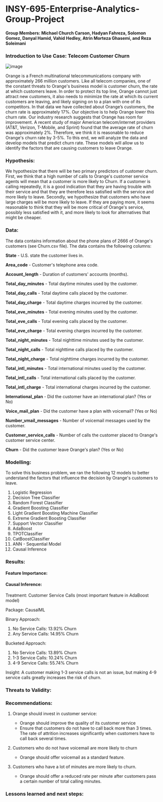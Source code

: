 # INSY-695-Enterprise-Analytics-Group-Project

#### Group Members: Michael Church Carson, Hadyan Fahreza, Solomon Gomez, Danyal Hamid, Vahid Hedley, Atrin Morteza Ghasemi, and Reza Soleimani


### Introduction to Use Case: Telecom Customer Churn

![image](https://user-images.githubusercontent.com/93062815/153732516-0a59eab8-3143-46bc-abad-7403ddb0505e.png)

Orange is a French multinational telecommunications company with approximately 266 million customers. Like all telecom companies, one of the constant threats to Orange's business model is customer churn, the rate at which customers leave. In order to protect its top line, Orange cannot just attract new customers, it also needs to minimize the rate at which its current customers are leaving, and likely signing on to a plan with one of its competitors. In that data we have collected about Orange’s customers, the churn rate is approximately 17%. Our objective is to help Orange lower this churn rate. Our industry research suggests that Orange has room for improvement. A recent study of major American telecom/internet providers (AT&T, Verizon, T-Mobile, and Sprint) found that the average rate of churn was approximately 2%. Therefore, we think it is reasonable to reduce Orange's churn rate by 3-5%. To this end, we will analyze the data and develop models that predict churn rate. These models will allow us to identify the factors that are causing customers to leave Orange. 

### Hypothesis:

We hypothesize that there will be two primary predictors of customer churn. First, we think that a high number of calls to Orange's customer service agents will mean that a customer is more likely to Churn. If a customer is calling repeatedly, it is a good indication that they are having trouble with their service and that they are therefore less satisfied with the service and more likely to leave. Secondly, we hypothesize that customers who have large charges will be more likely to leave. If they are paying more, it seems reasonable to think that they will be more critical of Orange's service, possibly less satisfied with it, and more likely to look for alternatives that might be cheaper.

### Data:

The data contains information about the phone plans of 2666 of Orange's customers (see Churn.csv file). The data contains the following columns:

**State** - U.S. state the customer lives in.

**Area_code** - Customer's telephone area code.

**Account_length** - Duration of customers' accounts (months).

**Total_day_minutes** - Total daytime minutes used by the customer.

**Total_day_calls** - Total daytime calls placed by the customer.

**Total_day_charge** - Total daytime charges incurred by the customer.

**Total_eve_minutes** - Total evening minutes used by the customer.

**Total_eve_calls** - Total evening calls placed by the customer.

**Total_eve_charge** - Total evening charges incurred by the customer.

**Total_night_minutes** - Total nighttime minutes used by the customer.

**Total_night_calls** - Total nighttime calls placed by the customer.

**Total_night_charge** - Total nighttime charges incurred by the customer.

**Total_intl_minutes** - Total international minutes used by the customer.

**Total_intl_calls** - Total international calls placed by the customer.

**Total_intl_charge** - Total international charges incurred by the customer.

**International_plan** - Did the customer have an international plan? (Yes or No)

**Voice_mail_plan** - Did the customer have a plan with voicemail? (Yes or No)

**Number_vmail_messages** - Number of voicemail messages used by the customer.

**Customer_service_calls** - Number of calls the customer placed to Orange's customer service center.

**Churn**  - Did the customer leave Orange's plan? (Yes or No)

### Modelling:

To solve this business problem, we ran the following 12 models to better understand the factors that influence the decision by Orange's customers to leave.

1. Logistic Regression
2. Decision Tree Classifier
3. Random Forest Classifier
4. Gradient Boosting Classifier
5. Light Gradient Boosting Machine Classifier
6. Extreme Gradient Boosting Classifier
7. Support Vector Classifier
8. AdaBoost
9. TPOTClassifier
10. CatBoostClassifier
11. ANN - Sequential Model
12. Causal Inference


### Results:

#### Feature Importance:


#### Causal Inference:

Treatment: Customer Service Calls (most important feature in AdaBoost model)

Package: CausalML

Binary Approach:
1. No Service Calls: 13.92% Churn
2. Any Service Calls: 14.95% Churn

Bucketed Approach:
1. No Service Calls: 13.89% Churn
2. 1-3 Service Calls: 10.24% Churn
3. 4-9 Service Calls: 55.74% Churn

Insight: A customer making 1-3 service calls is not an issue, but making 4-9 service calls greatly increases the risk of churn.


### Threats to Validity:


### Recommendations:

1. Orange should invest in customer service:
   - Orange should improve the quality of its customer service
   - Ensure that customers do not have to call back more than 3 times. The rate of attrition increases significantly when customers have to call back several times.

2. Customers who do not have voicemail are more likely to churn
   - Orange should offer voicemail as a standard feature. 

3. Customers who have a lot of minutes are more likely to churn.
   - Orange should offer a reduced rate per minute after customers pass a certain number of total calling minutes. 


### Lessons learned and next steps:



